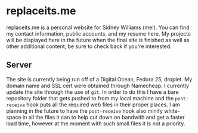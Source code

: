 # replaceits.me
replaceits.me is a personal website for Sidney Williams (me!). You can find my contact information, public accounts, and my resume here. My projects will be displayed here in the future when the final site is finished as well as other additional content, be sure to check back if you're interested.

## Server
The site is currently being run off of a Digital Ocean, Fedora 25, droplet. My domain name and SSL cert were obtained through Namecheap. I currently update the site through the use of `git`. In order to do this I have a bare repository folder that gets pushed to from my local machine and the `post-receive` hook puts all the required web files in their proper places. I am planning in the future to have the `post-receive` hook also minify white-space in all the files it can to help cut down on bandwith and get a faster load time, however at the moment with such small files it is not a priority.
